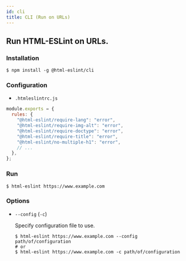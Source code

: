 ```yaml
---
id: cli
title: CLI (Run on URLs)
---
```


## Run HTML-ESLint on URLs.

### Installation

```
$ npm install -g @html-eslint/cli
```

### Configuration

- `.htmleslintrc.js`

```javascript
module.exports = {
  rules: {
    "@html-eslint/require-lang": "error",
    "@html-eslint/require-img-alt": "error",
    "@html-eslint/require-doctype": "error",
    "@html-eslint/require-title": "error",
    "@html-eslint/no-multiple-h1": "error",
    // ...
  },
};
```

### Run

```
$ html-eslint https://www.example.com
```

### Options

- `--config` (`-c`)

  Specify configuration file to use.

  ```
  $ html-eslint https://www.example.com --config path/of/configuration
  # or
  $ html-eslint https://www.example.com -c path/of/configuration
  ```
